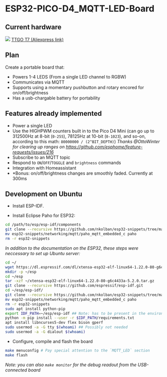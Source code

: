 # ESP32-PICO-D4_MQTT-LED-Board

## Current hardware

![](https://ae01.alicdn.com/kf/HTB1WFm1e3fH8KJjy1zcq6ATzpXaL.jpg?size=102586&height=1000&width=1000&hash=1f1c62b0595c355da2b51ddf27a1f4d3)
[TTGO T7 (Aliexpress link)](https://www.aliexpress.com/item/TTGO-T7-ESP32-WiFi-Module-ESP-32-Bluetooth-PICO-D4-4MB-SPI-Flash-ESP-32-development/32841601867.html?spm=a2g0s.9042311.0.0.1a934c4dHxDQme)

## Plan

 Create a portable board that:

- Powers 1-4 LEDS (From a single LED channel to RGBW)
- Communicates via MQTT
- Supports using a momentary pushbutton and rotary encored for on/off/brightness
- Has a usb-chargable battery for portability



## Features already implemented

- Power a single LED
- Use the HIGHPWM counters built in to the Pico D4 Mini (can go up to 312500Hz at 8-bit (`0-255`), 78125Hz at 10-bit (`0-1023`), and so-on, according to this math: `80000000 / (2^BIT_DEPTH)`)
  *Thanks @OttoWinter for clearing up ranges on https://github.com/esphome/feature-requests/issues/216*
- Subscribe to an MQTT topic
- Respond to `ON`/`OFF`/`TOGGLE` and `brightness` commands
- Integration with Homeassistant
- *Bonus: on/off/brightness changes are smoothly faded. Currently at 300ms


## Development on Ubuntu

* Install ESP-IDF.

* Install Eclipse Paho for ESP32:
```bash
cd /path/to/esp/esp-idf/components
git clone --recursive https://github.com/nkolban/esp32-snippets/tree/master/networking/mqtt/paho_mqtt_embedded_c
mv esp32-snippets/networking/mqtt/paho_mqtt_embedded_c paho
rm -r esp32-snippets
```

*In addition to the documentation on the ESP32, these steps were neccessary to set up Ubuntu server:*

```bash
cd ~/
wget https://dl.espressif.com/dl/xtensa-esp32-elf-linux64-1.22.0-80-g6c4433a-5.2.0.tar.gz
mkdir -p ~/esp
cd ~/esp
tar -xzf ~/xtensa-esp32-elf-linux64-1.22.0-80-g6c4433a-5.2.0.tar.gz
git clone --recursive https://github.com/espressif/esp-idf.git
cd ~/esp/esp-idf/
git clone --recursive https://github.com/nkolban/esp32-snippets/tree/master/networking/mqtt/paho_mqtt_embedded_c
mv esp32-snippets/networking/mqtt/paho_mqtt_embedded_c paho
rm -r esp32-snippets
sudo apt install python-pip
export IDF_PATH=~/esp/esp-idf ## Note: has to be present in the environment for compiling and flashing
python -m pip install --user -r $IDF_PATH/requirements.txt
apt install libncurses5-dev flex bison gperf
sudo usermod -a -G tty $(whoami) ## Possibly not needed
sudo usermod -a -G dialout $(whoami)
```

* Configure, compile and flash the board

```bash
make menuconfig # Pay special attention to the `MQTT_LED` section
make flash
```
*Note: you can also `make monitor` for the debug readout from the USB-connected board*
